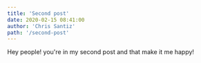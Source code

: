 ```yaml
---
title: 'Second post'
date: 2020-02-15 08:41:00
author: 'Chris Santiz'
path: '/second-post'
---
```


Hey people! you're in my second post and that make it me happy!
